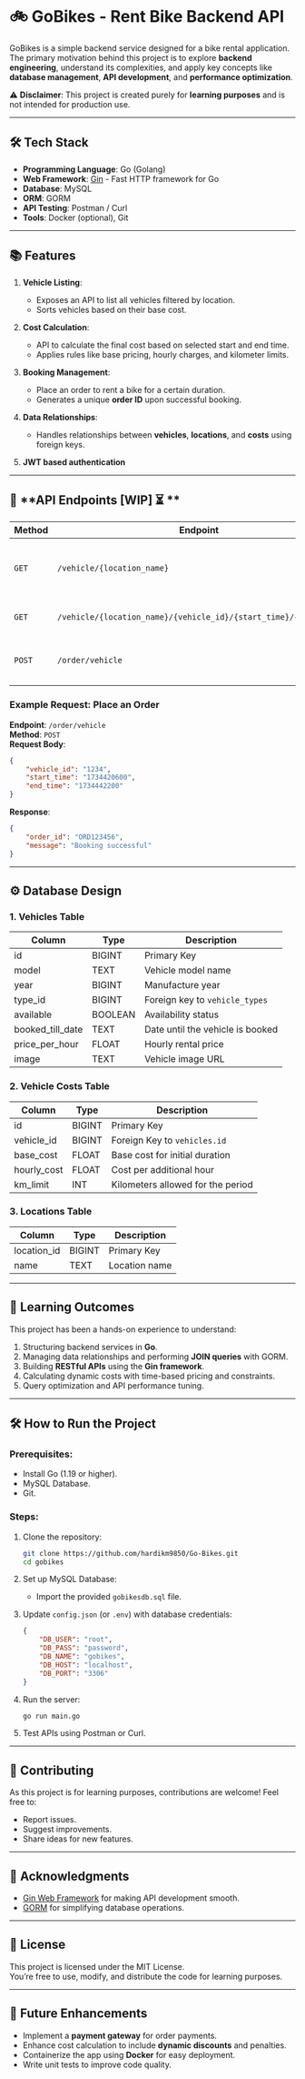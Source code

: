 # 🚲 GoBikes - Rent Bike Backend API

GoBikes is a simple backend service designed for a bike rental application. The primary motivation behind this project is to explore **backend engineering**, understand its complexities, and apply key concepts like **database management**, **API development**, and **performance optimization**.

⚠️ **Disclaimer**: This project is created purely for **learning purposes** and is not intended for production use.

---

## 🛠️ **Tech Stack**

- **Programming Language**: Go (Golang)
- **Web Framework**: [Gin](https://github.com/gin-gonic/gin) - Fast HTTP framework for Go
- **Database**: MySQL
- **ORM**: GORM
- **API Testing**: Postman / Curl
- **Tools**: Docker (optional), Git

---

## 📚 **Features**

1. **Vehicle Listing**:  
   - Exposes an API to list all vehicles filtered by location.  
   - Sorts vehicles based on their base cost.  

2. **Cost Calculation**:  
   - API to calculate the final cost based on selected start and end time.  
   - Applies rules like base pricing, hourly charges, and kilometer limits.

3. **Booking Management**:  
   - Place an order to rent a bike for a certain duration.  
   - Generates a unique **order ID** upon successful booking.

4. **Data Relationships**:  
   - Handles relationships between **vehicles**, **locations**, and **costs** using foreign keys.
  
5. **JWT based authentication**
   

---

## 🚀 **API Endpoints [WIP] ⏳ ** 

| **Method** | **Endpoint**                                      | **Description**                                 |
|------------|--------------------------------------------------|-----------------------------------------------|
| `GET`      | `/vehicle/{location_name}`                       | List all vehicles in the specified location.  |
| `GET`      | `/vehicle/{location_name}/{vehicle_id}/{start_time}/{end_time}` | Retrieve the final rental cost.               |
| `POST`     | `/order/vehicle`                                 | Place an order for renting a vehicle.         |

### Example Request: Place an Order
**Endpoint**: `/order/vehicle`  
**Method**: `POST`  
**Request Body**:
```json
{
    "vehicle_id": "1234",
    "start_time": "1734420600",
    "end_time": "1734442200"
}
```

**Response**:
```json
{
    "order_id": "ORD123456",
    "message": "Booking successful"
}
```

---

## ⚙️ **Database Design**

### 1. Vehicles Table
| Column            | Type           | Description                     |
|-------------------|----------------|---------------------------------|
| id                | BIGINT         | Primary Key                     |
| model             | TEXT           | Vehicle model name              |
| year              | BIGINT         | Manufacture year                |
| type_id           | BIGINT         | Foreign key to `vehicle_types`  |
| available         | BOOLEAN        | Availability status             |
| booked_till_date  | TEXT           | Date until the vehicle is booked|
| price_per_hour    | FLOAT          | Hourly rental price             |
| image             | TEXT           | Vehicle image URL               |

### 2. Vehicle Costs Table
| Column          | Type         | Description                       |
|-----------------|--------------|-----------------------------------|
| id              | BIGINT       | Primary Key                       |
| vehicle_id      | BIGINT       | Foreign Key to `vehicles.id`      |
| base_cost       | FLOAT        | Base cost for initial duration    |
| hourly_cost     | FLOAT        | Cost per additional hour          |
| km_limit        | INT          | Kilometers allowed for the period |

### 3. Locations Table
| Column         | Type          | Description                     |
|----------------|---------------|---------------------------------|
| location_id    | BIGINT        | Primary Key                     |
| name           | TEXT          | Location name                   |

---

## 📖 **Learning Outcomes**

This project has been a hands-on experience to understand:
1. Structuring backend services in **Go**.
2. Managing data relationships and performing **JOIN queries** with GORM.
3. Building **RESTful APIs** using the **Gin framework**.
4. Calculating dynamic costs with time-based pricing and constraints.
5. Query optimization and API performance tuning.

---

## 🛠️ **How to Run the Project**

### Prerequisites:
- Install Go (1.19 or higher).
- MySQL Database.
- Git.

### Steps:
1. Clone the repository:
   ```bash
   git clone https://github.com/hardikm9850/Go-Bikes.git
   cd gobikes
   ```

2. Set up MySQL Database:
   - Import the provided `gobikesdb.sql` file.

3. Update `config.json` (or `.env`) with database credentials:
   ```json
   {
       "DB_USER": "root",
       "DB_PASS": "password",
       "DB_NAME": "gobikes",
       "DB_HOST": "localhost",
       "DB_PORT": "3306"
   }
   ```

4. Run the server:
   ```bash
   go run main.go
   ```

5. Test APIs using Postman or Curl.

---

## 🤝 **Contributing**

As this project is for learning purposes, contributions are welcome! Feel free to:
- Report issues.
- Suggest improvements.
- Share ideas for new features.

---

## 📝 **Acknowledgments**

- [Gin Web Framework](https://github.com/gin-gonic/gin) for making API development smooth.
- [GORM](https://gorm.io/) for simplifying database operations.

---

## 📜 **License**

This project is licensed under the MIT License.  
You’re free to use, modify, and distribute the code for learning purposes.

---

## 🎯 **Future Enhancements**

- Implement a **payment gateway** for order payments.
- Enhance cost calculation to include **dynamic discounts** and penalties.
- Containerize the app using **Docker** for easy deployment.
- Write unit tests to improve code quality.

